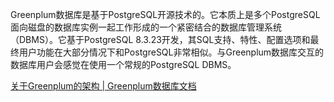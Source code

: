 Greenplum数据库是基于PostgreSQL开源技术的。它本质上是多个PostgreSQL面向磁盘的数据库实例一起工作形成的一个紧密结合的数据库管理系统（DBMS）。它基于PostgreSQL 8.3.23开发，其SQL支持、特性、配置选项和最终用户功能在大部分情况下和PostgreSQL非常相似。与Greenplum数据库交互的数据库用户会感觉在使用一个常规的PostgreSQL DBMS。



[关于Greenplum的架构 | Greenplum数据库文档](https://gp-docs-cn.github.io/docs/admin_guide/intro/arch_overview.html)